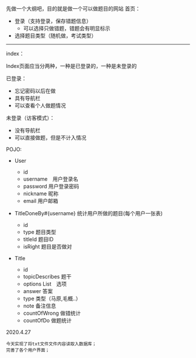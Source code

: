 先做一个大纲吧，目的就是做一个可以做题目的网站
首页：
- 登录（支持登录，保存错题信息）
    - 可以选择只做错题，错题会有明显标示
- 选择题目类型（随机做，考试类型）
----
index：

Index页面应当分两种，一种是已登录的，一种是未登录的

已登录：   
- 忘记密码以后在做
- 具有导航栏
- 可以查看个人做题情况

未登录（访客模式）：
- 没有导航栏
- 可以直接做题，但是不计入情况
    

POJO:

 - User
    - id
    - username　用户登录名
    - password 用户登录密码
    - nickname 昵称
    - email 用户邮箱
  
 - TitleDoneBy#{username} 统计用户所做的题目(每个用户一张表)
    - id
    - type 题目类型
    - titleId 题目ID
    - isRight 题目是否做对
 
 - Title
    - id
    - topicDescribes 题干
    - options List<String>　选项
    - answer 答案
    - type 类型（马原,毛概..）
    - note 备注信息
    - countOfWrong 做错统计
    - countOfDo 做题统计

2020.4.27

    今天实现了将txt文件文件内容读取入数据库；
    完善了各个用户界面；